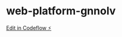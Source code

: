 # web-platform-gnnolv

[Edit in Codeflow ⚡️](https://stackblitz.com/~/github.com/athithyaramaa1/web-platform-gnnolv)